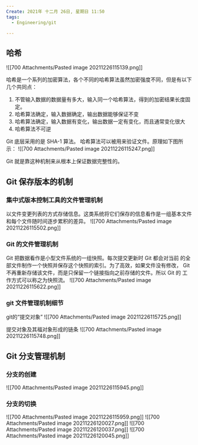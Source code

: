 ```yaml
---
Create: 2021年 十二月 26日, 星期日 11:50
tags: 
  - Engineering/git

---
```


## 哈希
![[700 Attachments/Pasted image 20211226115139.png]]

哈希是一个系列的加密算法，各个不同的哈希算法虽然加密强度不同，但是有以下 几个共同点：
1. 不管输入数据的数据量有多大，输入同一个哈希算法，得到的加密结果长度固定。
2. 哈希算法确定，输入数据确定，输出数据能够保证不变
3. 哈希算法确定，输入数据有变化，输出数据一定有变化，而且通常变化很大
4. 哈希算法不可逆

 Git 底层采用的是 SHA-1 算法。
 哈希算法可以被用来验证文件。原理如下图所示：
![[700 Attachments/Pasted image 20211226115247.png]]

Git 就是靠这种机制来从根本上保证数据完整性的。



##  Git 保存版本的机制
      
### 集中式版本控制工具的文件管理机制
以文件变更列表的方式存储信息。这类系统将它们保存的信息看作是一组基本文件和每个文件随时间逐步累积的差异。
![[700 Attachments/Pasted image 20211226115502.png]]

### Git 的文件管理机制
Git 把数据看作是小型文件系统的一组快照。每次提交更新时 Git 都会对当前 的全部文件制作一个快照并保存这个快照的索引。为了高效，如果文件没有修改， Git 不再重新存储该文件，而是只保留一个链接指向之前存储的文件。所以 Git 的 工作方式可以称之为快照流。
![[700 Attachments/Pasted image 20211226115622.png]]

### git 文件管理机制细节
git的“提交对象”
![[700 Attachments/Pasted image 20211226115725.png]]

提交对象及其福对象形成的链条
![[700 Attachments/Pasted image 20211226115748.png]]


## Git 分支管理机制
### 分支的创建
![[700 Attachments/Pasted image 20211226115945.png]]


### 分支的切换
![[700 Attachments/Pasted image 20211226115959.png]]
![[700 Attachments/Pasted image 20211226120027.png]]
![[700 Attachments/Pasted image 20211226120037.png]]
![[700 Attachments/Pasted image 20211226120045.png]]